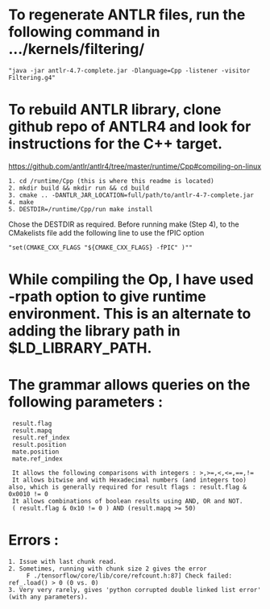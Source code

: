# To regenerate ANTLR files, run the following command in .../kernels/filtering/
	"java -jar antlr-4.7-complete.jar -Dlanguage=Cpp -listener -visitor Filtering.g4"

# To rebuild ANTLR library, clone github repo of ANTLR4 and look for instructions for the C++ target.
https://github.com/antlr/antlr4/tree/master/runtime/Cpp#compiling-on-linux

	1. cd /runtime/Cpp (this is where this readme is located)
	2. mkdir build && mkdir run && cd build
	3. cmake .. -DANTLR_JAR_LOCATION=full/path/to/antlr-4-7-complete.jar
	4. make
	5. DESTDIR=/runtime/Cpp/run make install

Chose the DESTDIR as required.
Before running make (Step 4), to the CMakelists file add the following line to use the fPIC option

	"set(CMAKE_CXX_FLAGS "${CMAKE_CXX_FLAGS} -fPIC" )""

# While compiling the Op, I have used -rpath option to give runtime environment. This is an alternate to adding the library path in $LD_LIBRARY_PATH.

# The grammar allows queries on the following parameters :
	 result.flag
	 result.mapq
	 result.ref_index
	 result.position
	 mate.position
	 mate.ref_index

	 It allows the following comparisons with integers : >,>=,<,<=,==,!=
	 It allows bitwise and with Hexadecimal numbers (and integers too) also, which is generally required for result flags : result.flag & 0x0010 != 0
	 It allows combinations of boolean results using AND, OR and NOT.
	 ( result.flag & 0x10 != 0 ) AND (result.mapq >= 50)

# Errors :
	1. Issue with last chunk read.
	2. Sometimes, running with chunk size 2 gives the error 
		 F ./tensorflow/core/lib/core/refcount.h:87] Check failed: ref_.load() > 0 (0 vs. 0)
	3. Very very rarely, gives 'python corrupted double linked list error' (with any parameters).